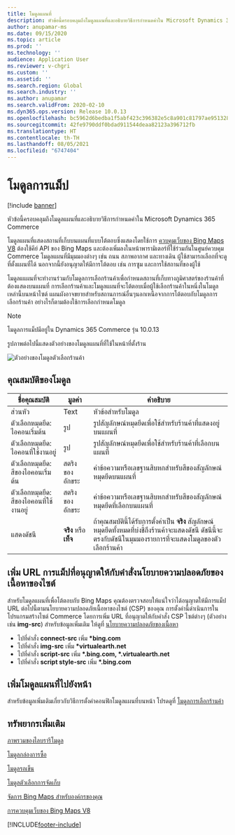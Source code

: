```yaml
---
title: โมดูลแผนที่
description: หัวข้อนี้ครอบคลุมถึงโมดูลแผนที่และอธิบายวิธีการกำหนดค่าใน Microsoft Dynamics 365 Commerce
author: anupamar-ms
ms.date: 09/15/2020
ms.topic: article
ms.prod: ''
ms.technology: ''
audience: Application User
ms.reviewer: v-chgri
ms.custom: ''
ms.assetid: ''
ms.search.region: Global
ms.search.industry: ''
ms.author: anupamar
ms.search.validFrom: 2020-02-10
ms.dyn365.ops.version: Release 10.0.13
ms.openlocfilehash: bc5962d6bedba1f5abf423c396382e5c8a901c81797ae95132833e23c46cfd57
ms.sourcegitcommit: 42fe9790ddf0bdad911544deaa82123a396712fb
ms.translationtype: HT
ms.contentlocale: th-TH
ms.lasthandoff: 08/05/2021
ms.locfileid: "6747404"
---
```

# <a name="map-module"></a>โมดูลการแม็ป

[!include [banner](includes/banner.md)]


หัวข้อนี้ครอบคลุมถึงโมดูลแผนที่และอธิบายวิธีการกำหนดค่าใน Microsoft Dynamics 365 Commerce

โมดูลแผนที่แสดงสถานที่เก็บบนแผนที่แบบโต้ตอบซึ่งแสดงโดยใช้การ [ควบคุมเว็บของ Bing Maps V8](/bingmaps/v8-web-control/) ต้องใช้คีย์ API ของ Bing Maps และต้องเพิ่มลงในหน้าพารามิเตอร์ที่ใช้ร่วมกันในศูนย์ควบคุม Commerce โมดูลแผนที่มีมุมมองต่างๆ เช่น ถนน สภาพอากาศ และทางเดิน ผู้ใช้สามารถเลือกที่จะดูที่ตั้งแผนที่ได้ นอกจากนี้ยังอนุญาตให้มีการโต้ตอบ เช่น การซูม และการใช้สถานที่ของผู้ใช้

โมดูลแแผนที่จะทำงานร่วมกับโมดูลการเลือกร้านค้าเพื่อกำหนดสถานที่เก็บทางภูมิศาสตร์ของร้านค้าที่ต้องแสดงบนแผนที่ การเลือกร้านค้าและโมดูลแผนที่จะโต้ตอบเมื่อผู้ใช้เลือกร้านค้าในหนึ่งในโมดูลเหล่านี้บนหน้าไซต์ แผนผังอาจขยายสำหรับสถานการณ์อื่นๆนอกเหนือจากการโต้ตอบกับโมดูลการเลือกร้านค้า อย่างไรก็ตามต้องใช้การเลือกกำหนดโมดูล

> [!NOTE]
> โมดูลการแม็ปมีอยู่ใน Dynamics 365 Commerce รุ่น 10.0.13

รูปภาพต่อไปนี้แสดงตัวอย่างของโมดูลแผนที่ที่ใช้ในหน้าที่ตั้งร้าน

![ตัวอย่างของโมดูลตัวเลือกร้านค้า](./media/ecommerce-Storelocator.PNG)

## <a name="module-properties"></a>คุณสมบัติของโมดูล

| ชื่อคุณสมบัติ             | มูลค่า                 | คำอธิบาย |
|---------------------------|-----------------------|-------------|
| ส่วนหัว | Text | หัวข้อสำหรับโมดูล |
| ตัวเลือกหมุดยึด: ไอคอนเริ่มต้น | รูป | รูปสัญลักษณ์หมุดยึดเพื่อใช้สำหรับร้านค้าที่แสดงอยู่บนแผนที่ |
| ตัวเลือกหมุดยึด: ไอคอนที่ใช้งานอยู่ | รูป | รูปสัญลักษณ์หมุดยึดเพื่อใช้สำหรับร้านค้าที่เลือกบนแผนที่ |
| ตัวเลือกหมุดยึด: สีของไอคอนเริ่มต้น | สตริงของอักขระ | ค่าข้อความหรือเลขฐานสิบหกสำหรับสีของสัญลักษณ์หมุดยึดบนแผนที่ |
| ตัวเลือกหมุดยึด: สีของไอคอนที่ใช้งานอยู่ | สตริงของอักขระ | ค่าข้อความหรือเลขฐานสิบหกสำหรับสีของสัญลักษณ์หมุดยึดที่เลือกบนแผนที่ |
| แสดงดัชนี | **จริง** หรือ **เท็จ** | ถ้าคุณสมบัตินี้ได้รับการตั้งค่าเป็น **จริง** สัญลักษณ์หมุดยึดทั้งหมดที่บ่งชี้ถึงร้านค้าจะแสดงดัชนี ดัชนีนี้จะตรงกับดัชนีในมุมมองรายการที่จะแสดงโมดูลของตัวเลือกร้านค้า |

## <a name="add-allowed-mapping-urls-to-a-sites-content-security-policy-directives"></a>เพิ่ม URL การแม็ปที่อนุญาตให้กับคำสั่งนโยบายความปลอดภัยของเนื้อหาของไซต์

สำหรับโมดูลแผนที่เพื่อโต้ตอบกับ Bing Maps คุณต้องตรวจสอบให้แน่ใจว่าได้อนุญาตให้มีการแม็ป URL ต่อไปนี้ตามนโยบายความปลอดภัยเนื้อหาของไซต์ (CSP) ของคุณ การตั้งค่านี้ดำเนินการในโปรแกรมสร้างไซต์ Commerce โดยการเพิ่ม URL ที่อนุญาตให้กับคำสั่ง CSP ไซต์ต่างๆ (ตัวอย่างเช่น **img-src**) สำหรับข้อมูลเพิ่มเติม ให้ดูที่ [นโยบายความปลอดภัยของเนื้อหา](manage-csp.md) 

- ไปที่คำสั่ง **connect-src** เพิ่ม **&#42;bing.com**
- ไปที่คำสั่ง **img-src** เพิ่ม **&#42;virtualearth.net**
- ไปที่คำสั่ง **script-src** เพิ่ม **&#42;.bing.com, &#42;.virtualearth.net**
- ไปที่คำสั่ง **script style-src** เพิ่ม **&#42;.bing.com**

## <a name="add-a-map-module-to-a-page"></a>เพิ่มโมดูลแผนที่ไปยังหน้า

สำหรับข้อมูลเพิ่มเติมเกี่ยวกับวิธีการตั้งค่าคอนฟิกโมดูลแผนที่บนหน้า โปรดดูที่ [โมดูลการเลือกร้านค้า](store-selector.md) 
 
## <a name="additional-resources"></a>ทรัพยากรเพิ่มเติม

[ภาพรวมของไลบรารีโมดูล](starter-kit-overview.md)

[โมดูลกล่องการซื้อ](add-buy-box.md)

[โมดูลรถเข็น](add-cart-module.md)

[โมดูลตัวเลือกการจัดเก็บ](store-selector.md)

[จัดการ Bing Maps สำหรับองค์กรของคุณ](./dev-itpro/manage-bing-maps.md)

[การควบคุมเว็บของ Bing Maps V8](/bingmaps/v8-web-control/)


[!INCLUDE[footer-include](../includes/footer-banner.md)]
